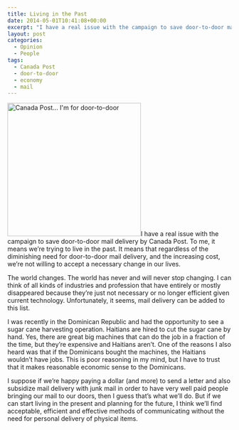 ```yaml
---
title: Living in the Past
date: 2014-05-01T10:41:08+00:00
excerpt: "I have a real issue with the campaign to save door-to-door mail delivery by Canada Post. To me, it means we're trying to live in the past. The world changes. The world has never and will never stop changing."
layout: post
categories:
  - Opinion
  - People
tags:
  - Canada Post
  - door-to-door
  - economy
  - mail
---
```

<a href="https://dv8b8dkxht4vb.cloudfront.net/img/canada-post.jpg" rel="lightbox"><img class="alignleft size-medium wp-image-3835" src="https://dv8b8dkxht4vb.cloudfront.net/img/canada-post-300x300.jpg" alt="Canada Post... I'm for door-to-door" width="300" height="300" srcset="https://dv8b8dkxht4vb.cloudfront.net/img/canada-post-300x300.jpg 300w, https://dv8b8dkxht4vb.cloudfront.net/img/canada-post-150x150.jpg 150w, https://dv8b8dkxht4vb.cloudfront.net/img/canada-post.jpg 498w" sizes="(max-width: 300px) 100vw, 300px" /></a>I have a real issue with the campaign to save door-to-door mail delivery by Canada Post. To me, it means we&#8217;re trying to live in the past. It means that regardless of the diminishing need for door-to-door mail delivery, and the increasing cost, we&#8217;re not willing to accept a necessary change in our lives.

The world changes. The world has never and will never stop changing. I can think of all kinds of industries and profession that have entirely or mostly disappeared because they&#8217;re just not necessary or no longer efficient given current technology. Unfortunately, it seems, mail delivery can be added to this list.

I was recently in the Dominican Republic and had the opportunity to see a sugar cane harvesting operation. Haitians are hired to cut the sugar cane by hand. Yes, there are great big machines that can do the job in a fraction of the time, but they&#8217;re expensive and Haitians aren&#8217;t. One of the reasons I also heard was that if the Dominicans bought the machines, the Haitians wouldn&#8217;t have jobs. This is poor reasoning in my mind, but I have to trust that it makes reasonable economic sense to the Dominicans.

I suppose if we&#8217;re happy paying a dollar (and more) to send a letter and also subsidize mail delivery with junk mail in order to have very well paid people bringing our mail to our doors, then I guess that&#8217;s what we&#8217;ll do. But if we can start living in the present and planning for the future, I think we&#8217;ll find acceptable, efficient and effective methods of communicating without the need for personal delivery of physical items.